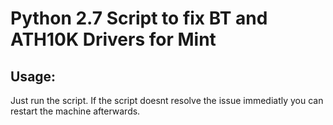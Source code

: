 # Python 2.7 Script to fix BT and ATH10K Drivers for Mint

## Usage:
Just run the script. If the script doesnt resolve the issue immediatly you can restart the machine afterwards.
